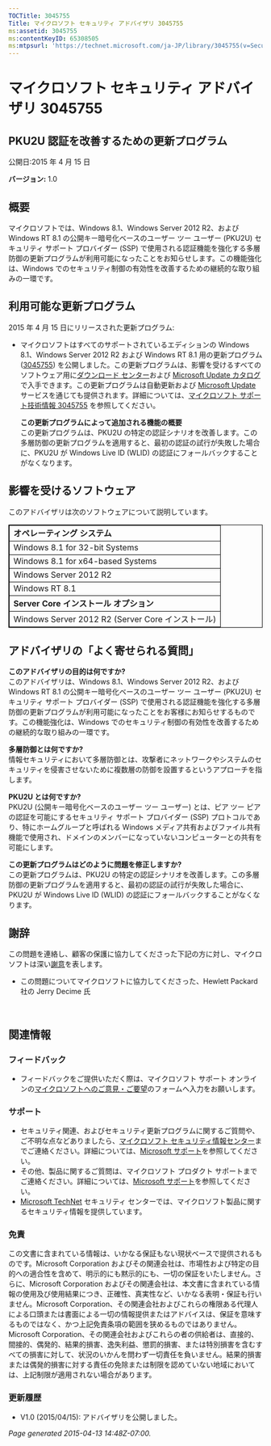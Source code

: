 ```yaml
---
TOCTitle: 3045755
Title: マイクロソフト セキュリティ アドバイザリ 3045755
ms:assetid: 3045755
ms:contentKeyID: 65308505
ms:mtpsurl: 'https://technet.microsoft.com/ja-JP/library/3045755(v=Security.10)'
---
```


マイクロソフト セキュリティ アドバイザリ 3045755
================================================

PKU2U 認証を改善するための更新プログラム
----------------------------------------

公開日:2015 年 4 月 15 日

**バージョン:** 1.0

概要
----

<span id="sectionToggle0"></span>
マイクロソフトでは、Windows 8.1、Windows Server 2012 R2、および Windows RT 8.1 の公開キー暗号化ベースのユーザー ツー ユーザー (PKU2U) セキュリティ サポート プロバイダー (SSP) で使用される認証機能を強化する多層防御の更新プログラムが利用可能になったことをお知らせします。この機能強化は、Windows でのセキュリティ制御の有効性を改善するための継続的な取り組みの一環です。

利用可能な更新プログラム
------------------------

<span id="sectionToggle1"></span>
2015 年 4 月 15 日にリリースされた更新プログラム:

-   マイクロソフトはすべてのサポートされているエディションの Windows 8.1、Windows Server 2012 R2 および Windows RT 8.1 用の更新プログラム ([3045755](https://support.microsoft.com/ja-jp/kb/3045755)) を公開しました。この更新プログラムは、影響を受けるすべてのソフトウェア用に[ダウンロード センター](https://www.microsoft.com/ja-jp/download/default.aspx)および [Microsoft Update カタログ](https://catalog.update.microsoft.com/v7/site/install.aspx)で入手できます。この更新プログラムは自動更新および [Microsoft Update](https://go.microsoft.com/fwlink/?linkid=40747) サービスを通じても提供されます。詳細については、[マイクロソフト サポート技術情報 3045755](https://support.microsoft.com/ja-jp/kb/3045755) を参照してください。

    **この更新プログラムによって追加される機能の概要**  
    この更新プログラムは、PKU2U の特定の認証シナリオを改善します。この多層防御の更新プログラムを適用すると、最初の認証の試行が失敗した場合に、PKU2U が Windows Live ID (WLID) の認証にフォールバックすることがなくなります。

影響を受けるソフトウェア
------------------------

<span id="sectionToggle2"></span>
このアドバイザリは次のソフトウェアについて説明しています。

<p> </p> 
<table style="border:1px solid black;">
<colgroup>
<col width="100%" />
</colgroup>
<tbody>
<tr class="odd">
<td style="border:1px solid black;"><strong>オペレーティング システム</strong></td>
</tr>
<tr class="even">
<td style="border:1px solid black;">Windows 8.1 for 32-bit Systems</td>
</tr>
<tr class="odd">
<td style="border:1px solid black;">Windows 8.1 for x64-based Systems</td>
</tr>
<tr class="even">
<td style="border:1px solid black;">Windows Server 2012 R2</td>
</tr>
<tr class="odd">
<td style="border:1px solid black;">Windows RT 8.1</td>
</tr>
<tr class="even">
<td style="border:1px solid black;"><strong>Server Core インストール オプション</strong></td>
</tr>
<tr class="odd">
<td style="border:1px solid black;">Windows Server 2012 R2 (Server Core インストール)</td>
</tr>
</tbody>
</table>
  
アドバイザリの「よく寄せられる質問」  
------------------------------------
  
<span id="sectionToggle3"></span>
**このアドバイザリの目的は何ですか?**  
このアドバイザリは、Windows 8.1、Windows Server 2012 R2、および Windows RT 8.1 の公開キー暗号化ベースのユーザー ツー ユーザー (PKU2U) セキュリティ サポート プロバイダー (SSP) で使用される認証機能を強化する多層防御の更新プログラムが利用可能になったことをお客様にお知らせするものです。この機能強化は、Windows でのセキュリティ制御の有効性を改善するための継続的な取り組みの一環です。
  
**多層防御とは何ですか?**  
情報セキュリティにおいて多層防御とは、攻撃者にネットワークやシステムのセキュリティを侵害させないために複数層の防御を設置するというアプローチを指します。
  
**PKU2U とは何ですか?**   
PKU2U (公開キー暗号化ベースのユーザー ツー ユーザー) とは、ピア ツー ピアの認証を可能にするセキュリティ サポート プロバイダー (SSP) プロトコルであり、特にホームグループと呼ばれる Windows メディア共有およびファイル共有機能で使用され、ドメインのメンバーになっていないコンピューターとの共有を可能にします。
  
**この更新プログラムはどのように問題を修正しますか?**  
この更新プログラムは、PKU2U の特定の認証シナリオを改善します。この多層防御の更新プログラムを適用すると、最初の認証の試行が失敗した場合に、PKU2U が Windows Live ID (WLID) の認証にフォールバックすることがなくなります。
  
謝辞  
----
  
<span id="sectionToggle4"></span>
この問題を連絡し、顧客の保護に協力してくださった下記の方に対し、マイクロソフトは深い[謝意](https://go.microsoft.com/fwlink/?linkid=21127)を表します。
  
-   この問題についてマイクロソフトに協力してくださった、Hewlett Packard 社の Jerry Decime 氏
  
　  
関連情報  
--------
  
<span id="sectionToggle4"></span>
### フィードバック
  
-   フィードバックをご提供いただく際は、マイクロソフト サポート オンラインの[マイクロソフトへのご意見・ご要望](https://support.microsoft.com/ja-jp/kb/?scid=sw;en;1257&amp;showpage=1&amp;ws=technet&amp;sd=tech)のフォームへ入力をお願いします。
  
### サポート
  
-   セキュリティ関連、およびセキュリティ更新プログラムに関するご質問や、ご不明な点などありましたら、[マイクロソフト セキュリティ情報センター](https://consumersecuritysupport.microsoft.com/default.aspx?mkt=ja-jp)までご連絡ください。詳細については、[Microsoft サポート](https://support.microsoft.com/?ln=ja)を参照してください。  
-   その他、製品に関するご質問は、マイクロソフト プロダクト サポートまでご連絡ください。詳細については、[Microsoft サポート](https://go.microsoft.com/fwlink/?linkid=21155)を参照してください。  
-   [Microsoft TechNet](https://technet.microsoft.com/ja-jp/security/default.aspx) セキュリティ センターでは、マイクロソフト製品に関するセキュリティ情報を提供しています。
  
### 免責
  
この文書に含まれている情報は、いかなる保証もない現状ベースで提供されるものです。Microsoft Corporation およびその関連会社は、市場性および特定の目的への適合性を含めて、明示的にも黙示的にも、一切の保証をいたしません。さらに、Microsoft Corporation およびその関連会社は、本文書に含まれている情報の使用及び使用結果につき、正確性、真実性など、いかなる表明・保証も行いません。Microsoft Corporation、その関連会社およびこれらの権限ある代理人による口頭または書面による一切の情報提供またはアドバイスは、保証を意味するものではなく、かつ上記免責条項の範囲を狭めるものではありません。Microsoft Corporation、その関連会社およびこれらの者の供給者は、直接的、間接的、偶発的、結果的損害、逸失利益、懲罰的損害、または特別損害を含むすべての損害に対して、状況のいかんを問わず一切責任を負いません。結果的損害または偶発的損害に対する責任の免除または制限を認めていない地域においては、上記制限が適用されない場合があります。
  
### 更新履歴
  
-   V1.0 (2015/04/15): アドバイザリを公開しました。
  
*Page generated 2015-04-13 14:48Z-07:00.*